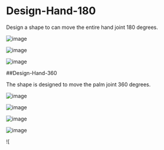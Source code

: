 # Design-Hand-180
Design a shape to can move the entire hand joint 180 degrees.





![image](https://user-images.githubusercontent.com/108034996/183594023-171f0250-5fab-4001-a596-c6c558caa138.png)



![image](https://user-images.githubusercontent.com/108034996/183594088-855915a4-9a69-4f84-aee0-24c72f268bfe.png)



![image](https://user-images.githubusercontent.com/108034996/183594148-0a631204-817a-478a-b476-faaa6aa5ec27.png)



##Design-Hand-360

The shape is designed to move the palm joint 360 degrees.


![image](https://user-images.githubusercontent.com/108034996/183594583-cea15acb-7728-4ab6-b887-88360ba72d9b.png)



![image](https://user-images.githubusercontent.com/108034996/183594638-023a60d7-66d3-454c-b990-76eb9c81616e.png)



![image](https://user-images.githubusercontent.com/108034996/183594733-d390db58-b09a-4567-9afa-f19f7067addb.png)


![image](https://user-images.githubusercontent.com/108034996/183594858-225af9d0-accd-4654-88ad-35247a3e4bfc.png)




![
